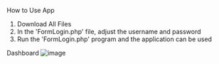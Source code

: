 How to Use App
1. Download All Files
2. In the 'FormLogin.php' file, adjust the username and password
3. Run the 'FormLogin.php' program and the application can be used

Dashboard
![image](https://github.com/abdisuryaperdana/AplikasiBMI/assets/111262310/2af20620-2a50-4304-9fd5-656319e7bbc7)
